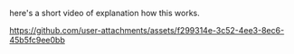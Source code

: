 here's a short video of explanation how this works.

https://github.com/user-attachments/assets/f299314e-3c52-4ee3-8ec6-45b5fc9ee0bb

